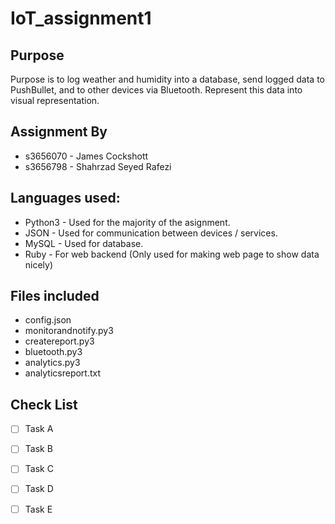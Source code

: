 # IoT_assignment1



## Purpose
Purpose is to log weather and humidity into a database, send logged data to PushBullet, and to other devices via Bluetooth.
Represent this data into visual representation.


## Assignment By
- s3656070 - James Cockshott
- s3656798 - Shahrzad Seyed Rafezi

## Languages used:
- Python3 - Used for the majority of the asignment.
- JSON - Used for communication between devices / services.
- MySQL - Used for database.
- Ruby - For web backend (Only used for making web page to show data nicely)

## Files included
- config.json
- monitorandnotify.py3
- createreport.py3
- bluetooth.py3
- analytics.py3
- analyticsreport.txt

## Check List
- [ ] Task A
- [ ] Task B
- [ ] Task C
- [ ] Task D
- [ ] Task E


